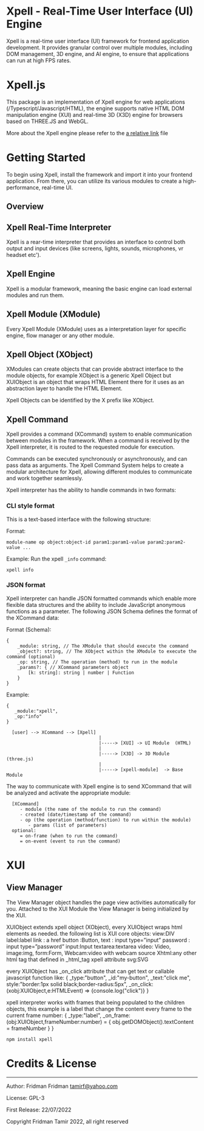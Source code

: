 # Xpell - Real-Time User Interface (UI) Engine

Xpell is a real-time user interface (UI) framework for frontend application development. It provides granular control over multiple modules, including DOM management, 3D engine, and AI engine, to ensure that applications can run at high FPS rates.


# Xpell.js

This package is an implementation of Xpell engine for web applications (/Typescript/Javascript/HTML), the engine supports native HTML DOM manipulation engine (XUI) and real-time 3D (X3D) engine for browsers based on THREE.JS and WebGL.

More about the Xpell engine please refer to the [a relative link](xpell-core.MD) file

# Getting Started
To begin using Xpell, install the framework and import it into your frontend application. From there, you can utilize its various modules to create a high-performance, real-time UI.


## Overview

## Xpell Real-Time Interpreter 
Xpell is a rear-time interpreter that provides an interface to control both output and input devices (like screens, lights, sounds, microphones, vr headset etc').


  

## Xpell Engine

Xpell is a modular framework, meaning the basic engine can load external modules and run them. 

## Xpell Module (XModule)

Every Xpell Module (XModule) uses as a interpretation layer for specific engine, flow manager or any other module.



## Xpell Object (XObject)

XModules can create objects that can provide abstract interface to the module objects, for example XObject is a generic Xpell Object but XUIObject is an object that wraps HTML Element there for it uses as an abstraction layer to handle the HTML Element.

Xpell Objects can be identified by the X prefix like XObject.

## Xpell Command

Xpell provides a command (XCommand) system to enable communication between modules in the framework. When a command is received by the Xpell interpreter, it is routed to the requested module for execution.

Commands can be executed synchronously or asynchronously, and can pass data as arguments. The Xpell Command System helps to create a modular architecture for Xpell, allowing different modules to communicate and work together seamlessly.

Xpell interpreter has the ability to handle commands in two formats:

### CLI style format

This is a text-based interface with the following structure:

Format:
```
module-name op object:object-id param1:param1-value param2:param2-value ...
```

Example: 
Run the xpell `_info` command: 
```
xpell info
```

### JSON format

Xpell interpreter can handle JSON formatted commands which enable more flexible data structures and the ability to include JavaScript anonymous functions as a parameter. The following JSON Schema defines the format of the XCommand data:

Format (Schema):
```
{
    _module: string, // The XModule that should execute the command
    _object?: string, // The XObject within the XModule to execute the command (optional)
    _op: string, // The operation (method) to run in the module
    _params?: { // XCommand parameters object
        [k: string]: string | number | Function
    }
}
```
Example: 
```
{
   _module:"xpell",
   _op:"info"
}
```

```
  [user] --> XCommand --> [Xpell]  
                                  |  
                                  |-----> [XUI] -> UI Module  (HTML)
                                  |  
                                  |-----> [X3D] -> 3D Module (three.js)  
                                  |  
                                  |-----> [xpell-module]  -> Base Module
```   

The way to communicate with Xpell engine is to send XCommand that will be analyzed and activate the appropriate module:

```
  [XCommand]
     - module (the name of the module to run the command)
     - created (date/timestamp of the command)
     - op (the operation (method/function) to run within the module)
        - params (list of parameters)
  optional:
     = on-frame (when to run the command)
     = on-event (event to run the command)
```


# XUI

## View Manager
The View Manager object handles the page view activities automatically for you.
Attached to the XUI Module the View Manager is being initialized by the XUI.



XUIObject extends xpell object (XObject), every XUIObject wraps html elements as needed. the following list is XUI core objects:
view:DIV
label:label
link : a href
button :Button,
text : input type=”input”
password : input type=”password”
input:Input
textarea:textarea
video: Video,
image:img,
form:Form,
Webcam:video with webcam source
Xhtml:any other html tag that defined in _html_tag xpell attribute
svg:SVG


every XUIObject has _on_click attribute that can get text or callable javascript function like:
{
   _type:"button",
   _id:"my-button",
   _text:"click me",
   style:"border:1px solid black;border-radius:5px",
   _on_click:(xobj:XUIObject,e:HTMLEvent) => {console.log("click")}
}


xpell interpreter works with frames that being populated to the children objects, this example is a label that change the content every frame to the current frame number:
{
   _type:"label",
   _on_frame:(obj:XUIObject,frameNumber:number) = {
      obj.getDOMObject().textContent = frameNumber
   }
}




```
npm install xpell
```




# Credits & License

 ---

 Author: Fridman Fridman <tamirf@yahoo.com>

 License:  GPL-3 

 First Release: 22/07/2022

 Copyright Fridman Tamir 2022, all right reserved




 